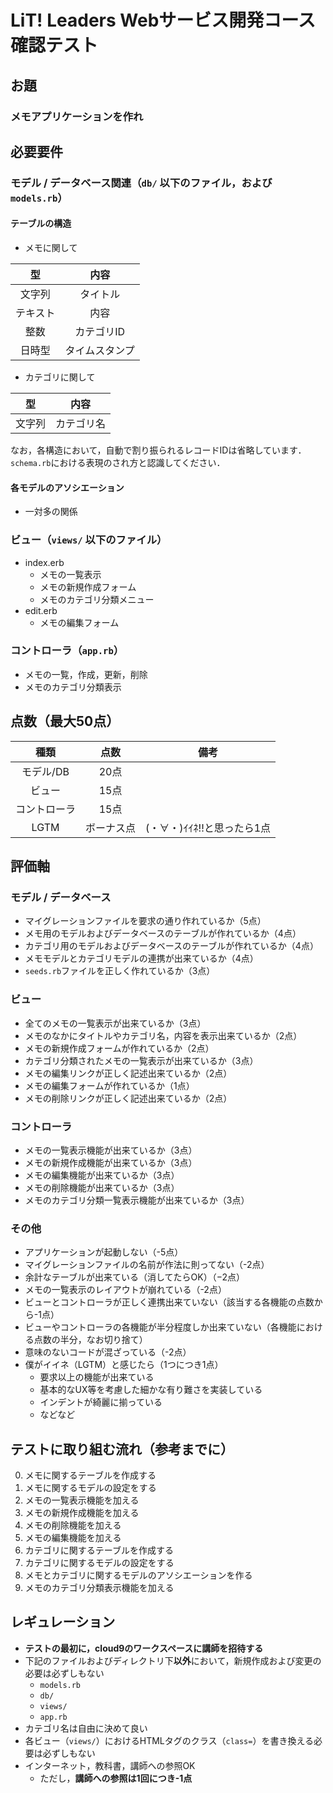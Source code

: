 # LiT! Leaders Webサービス開発コース 確認テスト
## お題
### メモアプリケーションを作れ

## 必要要件
### モデル / データベース関連（`db/` 以下のファイル，および`models.rb`）
#### テーブルの構造
- メモに関して

| 型       | 内容           |
| :-:      | :-:            |
| 文字列   | タイトル       |
| テキスト | 内容           |
| 整数     | カテゴリID     |
| 日時型   | タイムスタンプ |

- カテゴリに関して

| 型     | 内容       |
| :-:    | :-:        |
| 文字列 | カテゴリ名 |

なお，各構造において，自動で割り振られるレコードIDは省略しています．
`schema.rb`における表現のされ方と認識してください．

#### 各モデルのアソシエーション
- 一対多の関係

### ビュー（`views/` 以下のファイル）
- index.erb
  - メモの一覧表示
  - メモの新規作成フォーム
  - メモのカテゴリ分類メニュー
- edit.erb
  - メモの編集フォーム

### コントローラ（`app.rb`）
- メモの一覧，作成，更新，削除
- メモのカテゴリ分類表示

## 点数（最大50点）

| 種類         | 点数       | 備考                       |
| :-:          | :-:        | :-:                        |
| モデル/DB    | 20点       |                            |
| ビュー       | 15点       |                            |
| コントローラ | 15点       |                            |
| LGTM         | ボーナス点 | (・∀・)ｲｲﾈ!!と思ったら1点 |

## 評価軸
### モデル / データベース
- マイグレーションファイルを要求の通り作れているか（5点）
- メモ用のモデルおよびデータベースのテーブルが作れているか（4点）
- カテゴリ用のモデルおよびデータベースのテーブルが作れているか（4点）
- メモモデルとカテゴリモデルの連携が出来ているか（4点）
- `seeds.rb`ファイルを正しく作れているか（3点）

### ビュー
- 全てのメモの一覧表示が出来ているか（3点）
- メモのなかにタイトルやカテゴリ名，内容を表示出来ているか（2点）
- メモの新規作成フォームが作れているか（2点）
- カテゴリ分類されたメモの一覧表示が出来ているか（3点）
- メモの編集リンクが正しく記述出来ているか（2点）
- メモの編集フォームが作れているか（1点）
- メモの削除リンクが正しく記述出来ているか（2点）

### コントローラ
- メモの一覧表示機能が出来ているか（3点）
- メモの新規作成機能が出来ているか（3点）
- メモの編集機能が出来ているか（3点）
- メモの削除機能が出来ているか（3点）
- メモのカテゴリ分類一覧表示機能が出来ているか（3点）

### その他
- アプリケーションが起動しない（-5点）
- マイグレーションファイルの名前が作法に則ってない（-2点）
- 余計なテーブルが出来ている（消してたらOK）（−2点）
- メモの一覧表示のレイアウトが崩れている（-2点）
- ビューとコントローラが正しく連携出来ていない（該当する各機能の点数から-1点）
- ビューやコントローラの各機能が半分程度しか出来ていない（各機能における点数の半分，なお切り捨て）
- 意味のないコードが混ざっている（-2点）
- 僕がイイネ（LGTM）と感じたら（1つにつき1点）
  - 要求以上の機能が出来ている
  - 基本的なUX等を考慮した細かな有り難さを実装している
  - インデントが綺麗に揃っている
  - などなど

## テストに取り組む流れ（参考までに）
0. メモに関するテーブルを作成する
0. メモに関するモデルの設定をする
0. メモの一覧表示機能を加える
0. メモの新規作成機能を加える
0. メモの削除機能を加える
0. メモの編集機能を加える
0. カテゴリに関するテーブルを作成する
0. カテゴリに関するモデルの設定をする
0. メモとカテゴリに関するモデルのアソシエーションを作る
0. メモのカテゴリ分類表示機能を加える

## レギュレーション
- **テストの最初に，cloud9のワークスペースに講師を招待する**
- 下記のファイルおよびディレクトリ下**以外**において，新規作成および変更の必要は必ずしもない
  - `models.rb`
  - `db/`
  - `views/`
  - `app.rb`
- カテゴリ名は自由に決めて良い
- 各ビュー（`views/`）におけるHTMLタグのクラス（`class=`）を書き換える必要は必ずしもない
- インターネット，教科書，講師への参照OK
  - ただし，**講師への参照は1回につき-1点**

